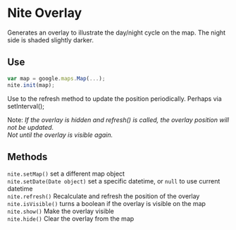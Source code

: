 # Nite Overlay

Generates an overlay to illustrate the day/night cycle on the map. The night side is shaded slightly darker.

## Use

```javascript
var map = google.maps.Map(...);
nite.init(map);
```
Use to the refresh method to update the position periodically. Perhaps via setInterval();

Note: *If the overlay is hidden and refresh() is called, the overlay position will not be updated.  
Not until the overlay is visible again.*

## Methods

`nite.setMap()` set a different map object  
`nite.setDate(Date object)` set a specific datetime, or `null` to use current datetime  
`nite.refresh()` Recalculate and refresh the position of the overlay  
`nite.isVisible()` turns a boolean if the overlay is visible on the map
`nite.show()` Make the overlay visible  
`nite.hide()` Clear the overlay from the map  

